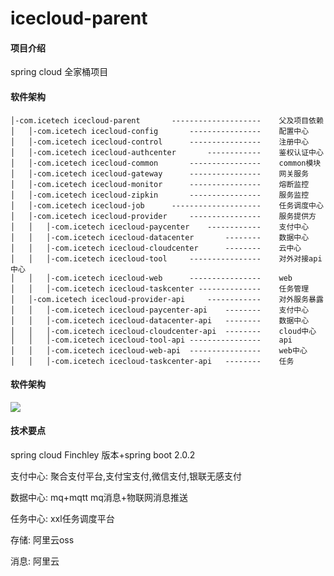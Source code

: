 # icecloud-parent

#### 项目介绍
spring cloud 全家桶项目
#### 软件架构
````
│-com.icetech icecloud-parent	    --------------------	父及项目依赖
│	│-com.icetech icecloud-config 	    ----------------	配置中心
│	│-com.icetech icecloud-control	    ----------------	注册中心
│	│-com.icetech icecloud-authcenter	    ------------	鉴权认证中心
│	│-com.icetech icecloud-common 	    ----------------	common模块
│	│-com.icetech icecloud-gateway 	    ----------------	网关服务
│	│-com.icetech icecloud-monitor 	    ----------------	熔断监控
│	│-com.icetech icecloud-zipkin 	    ----------------	服务监控
│   │-com.icetech icecloud-job      --------------------    任务调度中心
│	│-com.icetech icecloud-provider     ----------------	服务提供方
│	│	│-com.icetech icecloud-paycenter    ------------	支付中心
│	│	│-com.icetech icecloud-datacenter   	--------	数据中心
│	│	│-com.icetech icecloud-cloudcenter 	    --------	云中心
│	│	│-com.icetech icecloud-tool     ----------------	对外对接api中心
│	│	│-com.icetech icecloud-web 	    ----------------	web
│	│	│-com.icetech icecloud-taskcenter --------------	任务管理
│	│-com.icetech icecloud-provider-api     ------------	对外服务暴露
│	│	│-com.icetech icecloud-paycenter-api    --------	支付中心
│	│	│-com.icetech icecloud-datacenter-api 	--------	数据中心
│	│	│-com.icetech icecloud-cloudcenter-api 	--------	cloud中心
│	│	│-com.icetech icecloud-tool-api ----------------	api
│	│	│-com.icetech icecloud-web-api 	----------------	web中心
│	│	│-com.icetech icecloud-taskcenter-api 	--------	任务

````
#### 软件架构
![](https://i.loli.net/2018/11/06/5be125c737b2c.png)
#### 技术要点
spring cloud Finchley 版本+spring boot 2.0.2

支付中心: 聚合支付平台,支付宝支付,微信支付,银联无感支付

数据中心: mq+mqtt mq消息+物联网消息推送

任务中心: xxl任务调度平台

存储: 阿里云oss

消息: 阿里云


